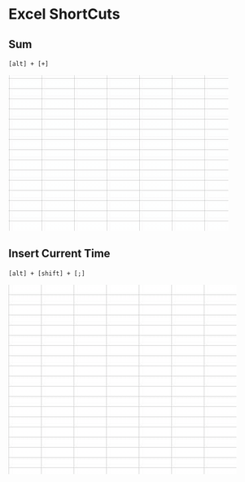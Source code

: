 # Excel ShortCuts
## Sum
````cmd
[alt] + [+] 
````

![test](/img/sum.gif)
## Insert Current Time
````cmd
[alt] + [shift] + [;] 
````

![test](/img/time.gif)

